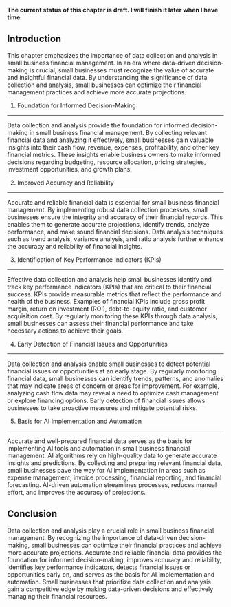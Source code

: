 **The current status of this chapter is draft. I will finish it later when I have time**

Introduction
------------

This chapter emphasizes the importance of data collection and analysis in small business financial management. In an era where data-driven decision-making is crucial, small businesses must recognize the value of accurate and insightful financial data. By understanding the significance of data collection and analysis, small businesses can optimize their financial management practices and achieve more accurate projections.

1. Foundation for Informed Decision-Making
------------------------------------------

Data collection and analysis provide the foundation for informed decision-making in small business financial management. By collecting relevant financial data and analyzing it effectively, small businesses gain valuable insights into their cash flow, revenue, expenses, profitability, and other key financial metrics. These insights enable business owners to make informed decisions regarding budgeting, resource allocation, pricing strategies, investment opportunities, and growth plans.

2. Improved Accuracy and Reliability
------------------------------------

Accurate and reliable financial data is essential for small business financial management. By implementing robust data collection processes, small businesses ensure the integrity and accuracy of their financial records. This enables them to generate accurate projections, identify trends, analyze performance, and make sound financial decisions. Data analysis techniques such as trend analysis, variance analysis, and ratio analysis further enhance the accuracy and reliability of financial insights.

3. Identification of Key Performance Indicators (KPIs)
------------------------------------------------------

Effective data collection and analysis help small businesses identify and track key performance indicators (KPIs) that are critical to their financial success. KPIs provide measurable metrics that reflect the performance and health of the business. Examples of financial KPIs include gross profit margin, return on investment (ROI), debt-to-equity ratio, and customer acquisition cost. By regularly monitoring these KPIs through data analysis, small businesses can assess their financial performance and take necessary actions to achieve their goals.

4. Early Detection of Financial Issues and Opportunities
--------------------------------------------------------

Data collection and analysis enable small businesses to detect potential financial issues or opportunities at an early stage. By regularly monitoring financial data, small businesses can identify trends, patterns, and anomalies that may indicate areas of concern or areas for improvement. For example, analyzing cash flow data may reveal a need to optimize cash management or explore financing options. Early detection of financial issues allows businesses to take proactive measures and mitigate potential risks.

5. Basis for AI Implementation and Automation
---------------------------------------------

Accurate and well-prepared financial data serves as the basis for implementing AI tools and automation in small business financial management. AI algorithms rely on high-quality data to generate accurate insights and predictions. By collecting and preparing relevant financial data, small businesses pave the way for AI implementation in areas such as expense management, invoice processing, financial reporting, and financial forecasting. AI-driven automation streamlines processes, reduces manual effort, and improves the accuracy of projections.

Conclusion
----------

Data collection and analysis play a crucial role in small business financial management. By recognizing the importance of data-driven decision-making, small businesses can optimize their financial practices and achieve more accurate projections. Accurate and reliable financial data provides the foundation for informed decision-making, improves accuracy and reliability, identifies key performance indicators, detects financial issues or opportunities early on, and serves as the basis for AI implementation and automation. Small businesses that prioritize data collection and analysis gain a competitive edge by making data-driven decisions and effectively managing their financial resources.

